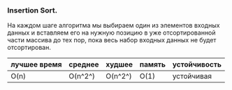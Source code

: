 ### Insertion Sort.

На каждом шаге алгоритма мы выбираем один из элементов входных данных и вставляем его на нужную позицию в уже отсортированной части массива до тех пор, пока весь набор входных данных не будет отсортирован.

| лучшее время | среднее | худшее | память | устойчивость |
|--------------|---------|--------|--------|--------------|
| O(n) | O(n^2^) | O(n^2^) | O(1) | устойчивая | 